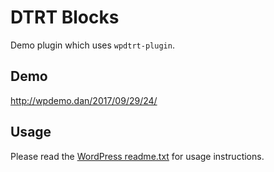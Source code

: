 # DTRT Blocks

Demo plugin which uses `wpdtrt-plugin`.

## Demo

http://wpdemo.dan/2017/09/29/24/

## Usage

Please read the [WordPress readme.txt](readme.txt) for usage instructions.
